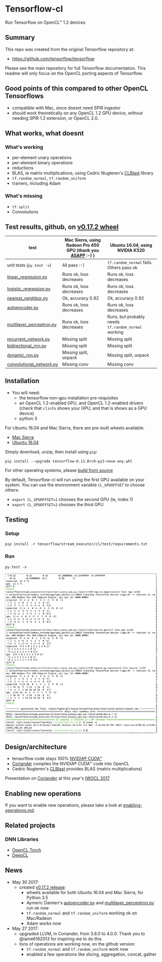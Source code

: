 # Tensorflow-cl

Run Tensorflow on OpenCL™ 1.2 devices

## Summary

This repo was created from the original Tensorflow repository at:

- https://github.com/tensorflow/tensorflow

Please see the main repository for full Tensorflow documentation.  This readme will only focus on the OpenCL porting aspects of Tensorflow.

## Good points of this compared to other OpenCL Tensorflows

- compatible with Mac, since doesnt need SPIR ingestor
- should work theoretically on any OpenCL 1.2 GPU device, without needing SPIR 1.2 extension, or OpenCL 2.0.

## What works, what doesnt

### What's working

- per-element unary operations
- per-element binary operations
- reductions
- BLAS, ie matrix multiplications, using Cedric Nugteren's [CLBlast](https://github.com/cnugteren/CLBlast) library
- `tf.random_normal`, `tf.random_uniform`
- trainers, including Adam

### What's missing

- `tf.split`
- Convolutions

## Test results, github, on [v0.17.2 wheel](https://github.com/hughperkins/tensorflow-cl/releases/tag/v0.17.2)

| test | Mac Sierra, using Radeon Pro 450 GPU (thank you [ASAPP](http://asapp.com) :-) ) | Ubuntu 16.04, using NVIDIA K520 |
|----- |-------|-------|
| unit tests (`py.test -v`) | All pass :-) | `tf.random_normal` fails. Others pass ok |
| [linear_regression.py](https://github.com/hughperkins/TensorFlow-Examples/blob/enforce-gpu/examples/2_BasicModels/linear_regression.py) |  Runs ok, loss decreases  | Runs ok, loss decreases |
| [logistic_regression.py](https://github.com/hughperkins/TensorFlow-Examples/blob/enforce-gpu/examples/2_BasicModels/logistic_regression.py) |  Runs ok, loss decreases | Runs ok, loss decreases |
| [nearest_neighbor.py](https://github.com/hughperkins/TensorFlow-Examples/blob/enforce-gpu/examples/2_BasicModels/nearest_neighbor.py) |  Ok, accuracy 0.92 | Ok, accuracy 0.92 |
| [autoencoder.py](https://github.com/hughperkins/TensorFlow-Examples/blob/enforce-gpu/examples/3_NeuralNetworks/autoencoder.py)| Runs ok, loss decreases | Runs ok, loss decreases |
| [multilayer_perceptron.py](https://github.com/hughperkins/TensorFlow-Examples/blob/enforce-gpu/examples/3_NeuralNetworks/multilayer_perceptron.py) | Runs ok, loss decreases | Runs, but probably needs `tf.random_normal` working |
| [recurrent_network.py](https://github.com/hughperkins/TensorFlow-Examples/blob/enforce-gpu/examples/3_NeuralNetworks/recurrent_network.py)| Missing split | Missing split |
| [bidirectional_rnn.py](https://github.com/hughperkins/TensorFlow-Examples/blob/enforce-gpu/examples/3_NeuralNetworks/birectional_rnn.py)| Missing split | Missing split |
| [dynamic_rnn.py](https://github.com/hughperkins/TensorFlow-Examples/blob/enforce-gpu/examples/3_NeuralNetworks/dynamic_rnn.py) | Missing split, unpack | Missing split, unpack |
| [convolutional_network.py](https://github.com/hughperkins/TensorFlow-Examples/blob/enforce-gpu/examples/3_NeuralNetworks/convolutional_network.py) | Missing conv | Missing conv |

## Installation 

- You will need:
  - the tensorflow non-gpu installation pre-requisites
  - an OpenCL 1.2-enabled GPU, and OpenCL 1.2-enabled drivers (check that `clinfo` shows your GPU, and that is shows as a GPU device)
  - python 3

For Ubuntu 16.04 and Mac Sierra, there are pre-built wheels available:

- [Mac Sierra](https://github.com/hughperkins/tensorflow-cl/releases/download/v0.17.2/tensorflow-cl-v0.17.2-macsierra-python3.zip)
- [Ubuntu 16.04](https://github.com/hughperkins/tensorflow-cl/releases/download/v0.17.2/tensorflow-cl-v0.17.2-ubuntu1604-python3.zip)

Simply download, unzip, then install using `pip`:
```
pip install --upgrade tensorflow-0.11.0rc0-py3-none-any.whl
```

For other operating systems, please [build from source](doc/build-from-source.md)

By default, Tensorflow-cl will run using the first GPU available on your system. You can use the environment variable `CL_GPUOFFSET` to choose others:

- `export CL_GPUOFFSET=1` chooses the second GPU (ie, index 1)
- `export CL_GPUOFFSET=2` chooses the third GPU

## Testing

### Setup

```
pip install -r tensorflow/stream_executor/cl/test/requirements.txt
```

### Run

```
py.test -v
```

<img src="doc/img/mac_sierra_tests.png" width="600" />

## Design/architecture

- tensorflow code stays 100% [NVIDIA® CUDA™](https://www.nvidia.com/object/cuda_home_new.html)
- [Coriander](https://github.com/hughperkins/Coriander) compiles the NVIDIA® CUDA™ code into OpenCL
- Cedric Nugteren's [CLBlast](https://github.com/CNugteren/CLBlast) provides BLAS (matrix multiplications)

Presentation on [Coriander](https://github.com/hughperkins/Coriander) at this year's [IWOCL 2017](wocl.org/iwocl-2017/conference-program/)

## Enabling new operations

If you want to enable new operations, please take a look at [enabling-operations.md](doc/enabling-operations.md).

## Related projects

### DNN Libraries
- [OpenCL Torch](https://github.com/hughperkins/distro-cl)
- [DeepCL](https://github.com/hughperkins/DeepCL)

## News

- May 30 2017:
  - created [v0.17.2 release](https://github.com/hughperkins/tensorflow-cl/releases/tag/v0.17.2):
    - wheels available for both Ubuntu 16.04 and Mac Sierra, for Python 3.5
    - Aymeric Damien's [autoencoder.py](https://github.com/hughperkins/TensorFlow-Examples/blob/enforce-gpu/examples/3_NeuralNetworks/autoencoder.py) and [multilayer_perceptron.py](https://github.com/hughperkins/TensorFlow-Examples/blob/enforce-gpu/examples/3_NeuralNetworks/autoencoder.py) run ok now
    - `tf.random_normal` and `tf.random_uniform` working ok on Mac/Radeon
    - Adam works now
- May 27 2017:
  - upgraded LLVM, in Coriander, from 3.8.0 to 4.0.0. Thank you to @iame6162013 for inspiring me to do this
  - tons of operations are working now, on the github version:
    - `tf.random_normal` and `tf.random_uniform` work now
    - enabled a few operations like slicing, aggregation, concat, gather
